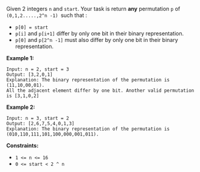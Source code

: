 Given 2 integers `n` and `start`. Your task is return **any** permutation `p`
of `(0,1,2.....,2^n -1) `such that :

  * `p[0] = start`
  * `p[i]` and `p[i+1]` differ by only one bit in their binary representation.
  * `p[0]` and `p[2^n -1]` must also differ by only one bit in their binary representation.



**Example 1:**

    
    
    Input: n = 2, start = 3
    Output: [3,2,0,1]
    Explanation: The binary representation of the permutation is (11,10,00,01). 
    All the adjacent element differ by one bit. Another valid permutation is [3,1,0,2]
    

**Example 2:**

    
    
    Input: n = 3, start = 2
    Output: [2,6,7,5,4,0,1,3]
    Explanation: The binary representation of the permutation is (010,110,111,101,100,000,001,011).
    



**Constraints:**

  * `1 <= n <= 16`
  * `0 <= start < 2 ^ n`

